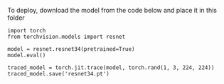 To deploy, download the model from the code below and place it in this folder

```[python]
import torch
from torchvision.models import resnet

model = resnet.resnet34(pretrained=True)
model.eval()

traced_model = torch.jit.trace(model, torch.rand(1, 3, 224, 224))
traced_model.save('resnet34.pt')
```
